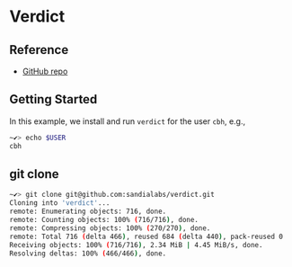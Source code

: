 # Verdict

## Reference

* [GitHub repo](https://github.com/sandialabs/verdict)

## Getting Started

In this example, we install and run `verdict` for the user `cbh`, e.g.,

```bash
~✔> echo $USER
cbh
```

## git clone

```bash
~✔> git clone git@github.com:sandialabs/verdict.git
Cloning into 'verdict'...
remote: Enumerating objects: 716, done.
remote: Counting objects: 100% (716/716), done.
remote: Compressing objects: 100% (270/270), done.
remote: Total 716 (delta 466), reused 684 (delta 440), pack-reused 0
Receiving objects: 100% (716/716), 2.34 MiB | 4.45 MiB/s, done.
Resolving deltas: 100% (466/466), done.
```

